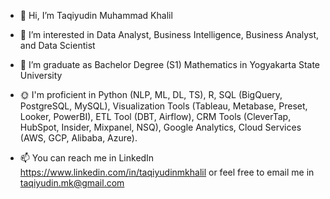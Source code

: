 - 👋 Hi, I’m Taqiyudin Muhammad Khalil
- 👀 I’m interested in Data Analyst, Business Intelligence, Business Analyst, and Data Scientist
- 🌱 I’m graduate as Bachelor Degree (S1) Mathematics in Yogyakarta State University
- 🌞 I'm proficient in Python (NLP, ML, DL, TS), R, SQL (BigQuery, PostgreSQL, MySQL), Visualization Tools (Tableau, Metabase, Preset, Looker, PowerBI), ETL Tool (DBT, Airflow), CRM Tools (CleverTap, HubSpot, Insider, Mixpanel, NSQ), Google Analytics, Cloud Services (AWS, GCP, Alibaba, Azure).

- 📫 You can reach me in LinkedIn https://www.linkedin.com/in/taqiyudinmkhalil or feel free to email me in taqiyudin.mk@gmail.com
